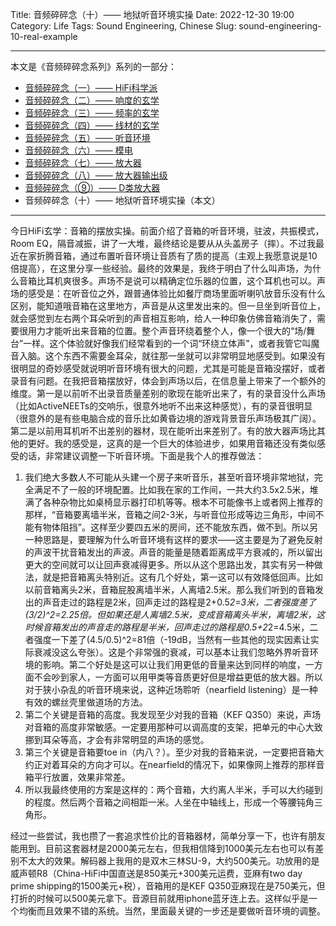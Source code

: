Title: 音频碎碎念（十）—— 地狱听音环境实操
Date: 2022-12-30 19:00
Category: Life
Tags: Sound Engineering, Chinese
Slug: sound-engineering-10-real-example


---

本文是《音频碎碎念系列》系列的一部分：

* [音频碎碎念（一）—— HiFi科学派](/audio-1.html)
* [音频碎碎念（二）—— 响度的玄学](/audio-2.html)
* [音频碎碎念（三）—— 频率的玄学](/audio-3.html)
* [音频碎碎念（四）—— 线材的玄学](/audio-4.html)
* [音频碎碎念（五）—— 听音环境](/audio-5.html)
* [音频碎碎念（六）—— 模电](/audio-6.html)
* [音频碎碎念（七）—— 放大器](/audio-7.html)
* [音频碎碎念（八）—— 放大器输出级](/audio-8.html)
* [音频碎碎念（⑨）—— D类放大器](/audio-9.html)
* 音频碎碎念（十）—— 地狱听音环境实操（本文）

---

今日HiFi玄学：音箱的摆放实操。前面介绍了音箱的听音环境，驻波，共振模式，Room EQ，隔音减振，讲了一大堆，最终结论是要从从头盖房子（摔）。不过我最近在家折腾音箱，通过布置听音环境让音质有了质的提高（主观上我愿意说是10倍提高），在这里分享一些经验。最终的效果是，我终于明白了什么叫声场，为什么音箱比耳机爽很多。声场不是说可以精确定位乐器的位置，这个耳机也可以。声场的感受是：在听音位之外，跟普通体验比如餐厅商场里面听喇叭放音乐没有什么区别，能知道哦音箱在这里地方，声音是从这里发出来的。但一旦坐到听音位上，就会感觉到左右两个耳朵听到的声音相互影响，给人一种印象仿佛音箱消失了，需要很用力才能听出来音箱的位置。整个声音环绕着整个人，像一个很大的“场/舞台”一样。这个体验就好像我们经常看到的一个词“环绕立体声”，或者我管它叫魔音入脑。这个东西不需要金耳朵，就往那一坐就可以非常明显地感受到。如果没有很明显的奇妙感受就说明听音环境有很大的问题，尤其是可能是音箱没摆好，或者录音有问题。在我把音箱摆放好，体会到声场以后，在信息量上带来了一个额外的维度。第一是以前听不出录音质量差别的歌现在能听出来了，有的录音没什么声场（比如ActiveNEETs的交响乐，很意外地听不出来这种感觉），有的录音很明显（很意外的是有些电脑合成的音乐比如黄昏边境的游戏背景音乐声场极其广阔）。第二是以前用耳机听不出差别的器材，现在能听出来差别了。有的放大器声场比其他的更好。我的感受是，这真的是一个巨大的体验进步，如果用音箱还没有类似感受的话，非常建议调整一下听音环境。下面是我个人的推荐做法：

1. 我们绝大多数人不可能从头建一个房子来听音乐，甚至听音环境非常地狱，完全满足不了一般的环境配置。比如我在家的工作间，一共大约3.5x2.5米，堆满了各种杂物比如桌椅显示器打印机等等。根本不可能像书上或者网上推荐的那样，“音箱要离墙半米，音箱之间2-3米，与听音位形成等边三角形，中间不能有物体阻挡”。这样至少要四五米的房间，还不能放东西，做不到。所以另一种思路是，要理解为什么听音环境有这样的要求——这主要是为了避免反射的声波干扰音箱发出的声波。声音的能量是随着距离成平方衰减的，所以留出更大的空间就可以让回声衰减得更多。所以从这个思路出发，其实有另一种做法，就是把音箱离头特别近。这有几个好处，第一这可以有效降低回声。比如以前音箱离头2米，音箱屁股离墙半米，人离墙2.5米。那么我们听到的音箱发出的声音走过的路程是2米，回声走过的路程是2+0.5*2=3米，二者强度差了(3/2)^2=2.25倍。但如果还是人离墙2.5米，变成音箱离头半米，离墙2米，这时候音箱发出的声音走的路程是半米，回声走过的路程是0.5+2*2=4.5米，二者强度一下差了(4.5/0.5)^2=81倍（-19dB，当然有一些其他的现实因素让实际衰减没这么夸张）。这是个非常强的衰减，可以基本让我们忽略外界听音环境的影响。第二个好处是这可以让我们用更低的音量来达到同样的响度，一方面不会吵到家人，一方面可以用甲类等音质更好但是增益更低的放大器。所以对于狭小杂乱的听音环境来说，这种近场聆听（nearfield listening）是一种有效的螺丝壳里做道场的方法。
2. 第二个关键是音箱的高度。我发现至少对我的音箱（KEF Q350）来说，声场对音箱的高度非常敏感。一定要用那种可以调高度的支架，把单元的中心大致挪到耳朵等高，才会有非常明显的声场的感觉。
3. 第三个关键是音箱要toe in（内八？）。至少对我的音箱来说，一定要把音箱大约正对着耳朵的方向才可以。在nearfield的情况下，如果像网上推荐的那样音箱平行放置，效果非常差。
4. 所以我最终使用的方案是这样的：两个音箱，大约离人半米，手可以大约碰到的程度。然后两个音箱之间相距一米。人坐在中轴线上，形成一个等腰钝角三角形。

经过一些尝试，我也攒了一套追求性价比的音箱器材，简单分享一下，也许有朋友能用到。目前这套器材是2000美元左右，但我相信降到1000美元左右也可以有差别不太大的效果。解码器上我用的是双木三林SU-9，大约500美元。功放用的是威声顿R8（China-HiFi中国直送是850美元+300美元运费，亚麻有two day prime shipping的1500美元+税），音箱用的是KEF Q350亚麻现在是750美元，但打折的时候可以500美元拿下。音源目前就用iphone蓝牙连上去。这样似乎是一个均衡而且效果不错的系统。当然，里面最关键的一步还是要做听音环境的调整。